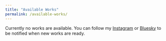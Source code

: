 ```yaml
---
title: "Available Works"
permalink: /available-works/
---
```


Currently no works are available. You can follow my [Instagram](https://www.instagram.com/rudabega_art) or 
[Bluesky](https://bsky.app/profile/rudabegaart.bsky.social) to be notified when new works are ready.